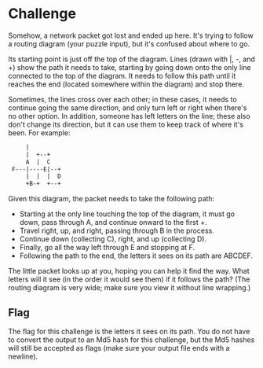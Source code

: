 # Challenge

Somehow, a network packet got lost and ended up here. It's trying to follow a routing diagram (your puzzle input), but it's confused about where to go.

Its starting point is just off the top of the diagram. Lines (drawn with |, -, and +) show the path it needs to take, starting by going down onto the only line connected to the top of the diagram. It needs to follow this path until it reaches the end (located somewhere within the diagram) and stop there.

Sometimes, the lines cross over each other; in these cases, it needs to continue going the same direction, and only turn left or right when there's no other option. In addition, someone has left letters on the line; these also don't change its direction, but it can use them to keep track of where it's been. For example:

```txt
     |          
     |  +--+    
     A  |  C    
 F---|----E|--+ 
     |  |  |  D 
     +B-+  +--+ 
```

Given this diagram, the packet needs to take the following path:

* Starting at the only line touching the top of the diagram, it must go down, pass through A, and continue onward to the first +.
* Travel right, up, and right, passing through B in the process.
* Continue down (collecting C), right, and up (collecting D).
* Finally, go all the way left through E and stopping at F.
* Following the path to the end, the letters it sees on its path are ABCDEF.

The little packet looks up at you, hoping you can help it find the way. What letters will it see (in the order it would see them) if it follows the path? (The routing diagram is very wide; make sure you view it without line wrapping.)

## Flag

The flag for this challenge is the letters it sees on its path. You do not have to convert the output to an Md5 hash for this challenge, but the Md5 hashes will still be accepted as flags (make sure your output file ends with a newline).
